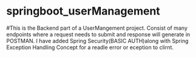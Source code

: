 # springboot_userManagement
#This is the Backend part of a UserMangement project.
Consist of many endpoints where a request needs to submit and response will generate in POSTMAN.
I have added Spring Security(BASIC AUTH)along with Spring Exception Handling Concept for a readle error or eception to clirnt.
